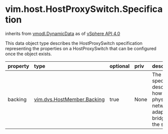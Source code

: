 vim.host.HostProxySwitch.Specification
======================================
inherits from [vmodl.DynamicData](docs/vmodl.DynamicData.md)
as of [vSphere API 4.0](vim.version.md#vim.version.version5)


This data object type describes the HostProxySwitch specification    representing the properties on a HostProxySwitch that can be    configured once the object exists.

| property | type | optional | priv | desc |
|:---------|:-----|:---------|:-----|:-----|
| backing | [vim.dvs.HostMember.Backing](vim.dvs.HostMember.Backing.md "vim.dvs.HostMember.Backing") | true | None | The specification describes how physical network adapters   are bridged to the switch. |


